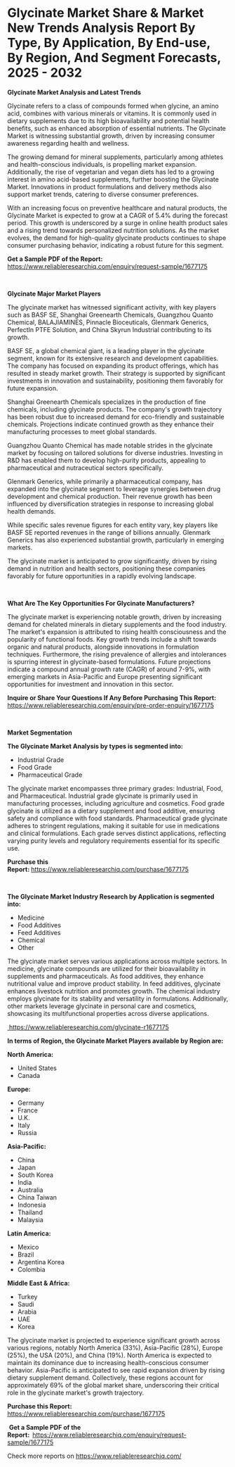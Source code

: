 <p><h1>Glycinate Market Share & Market New Trends Analysis Report By Type, By Application, By End-use, By Region, And Segment Forecasts, 2025 - 2032</h1></p><p><strong>Glycinate Market Analysis and Latest Trends</strong></p>
<p><p>Glycinate refers to a class of compounds formed when glycine, an amino acid, combines with various minerals or vitamins. It is commonly used in dietary supplements due to its high bioavailability and potential health benefits, such as enhanced absorption of essential nutrients. The Glycinate Market is witnessing substantial growth, driven by increasing consumer awareness regarding health and wellness. </p><p>The growing demand for mineral supplements, particularly among athletes and health-conscious individuals, is propelling market expansion. Additionally, the rise of vegetarian and vegan diets has led to a growing interest in amino acid-based supplements, further boosting the Glycinate Market. Innovations in product formulations and delivery methods also support market trends, catering to diverse consumer preferences.</p><p>With an increasing focus on preventive healthcare and natural products, the Glycinate Market is expected to grow at a CAGR of 5.4% during the forecast period. This growth is underscored by a surge in online health product sales and a rising trend towards personalized nutrition solutions. As the market evolves, the demand for high-quality glycinate products continues to shape consumer purchasing behavior, indicating a robust future for this segment.</p></p>
<p><strong>Get a Sample PDF of the Report:&nbsp;</strong> <a href="https://www.reliableresearchiq.com/enquiry/request-sample/1677175?utm_campaign=3180&utm_medium=2&utm_source=Github&utm_content=ia&utm_term=31032025&utm_id=glycinate">https://www.reliableresearchiq.com/enquiry/request-sample/1677175</a></p>
<p>&nbsp;</p>
<p><strong>Glycinate Major Market Players</strong></p>
<p><p>The glycinate market has witnessed significant activity, with key players such as BASF SE, Shanghai Greenearth Chemicals, Guangzhou Quanto Chemical, BALAJIAMINES, Pinnacle Bioceuticals, Glenmark Generics, PerfectIn PTFE Solution, and China Skyrun Industrial contributing to its growth. </p><p>BASF SE, a global chemical giant, is a leading player in the glycinate segment, known for its extensive research and development capabilities. The company has focused on expanding its product offerings, which has resulted in steady market growth. Their strategy is supported by significant investments in innovation and sustainability, positioning them favorably for future expansion.</p><p>Shanghai Greenearth Chemicals specializes in the production of fine chemicals, including glycinate products. The company's growth trajectory has been robust due to increased demand for eco-friendly and sustainable chemicals. Projections indicate continued growth as they enhance their manufacturing processes to meet global standards.</p><p>Guangzhou Quanto Chemical has made notable strides in the glycinate market by focusing on tailored solutions for diverse industries. Investing in R&D has enabled them to develop high-purity products, appealing to pharmaceutical and nutraceutical sectors specifically.</p><p>Glenmark Generics, while primarily a pharmaceutical company, has expanded into the glycinate segment to leverage synergies between drug development and chemical production. Their revenue growth has been influenced by diversification strategies in response to increasing global health demands.</p><p>While specific sales revenue figures for each entity vary, key players like BASF SE reported revenues in the range of billions annually. Glenmark Generics has also experienced substantial growth, particularly in emerging markets.</p><p>The glycinate market is anticipated to grow significantly, driven by rising demand in nutrition and health sectors, positioning these companies favorably for future opportunities in a rapidly evolving landscape.</p></p>
<p>&nbsp;</p>
<p><strong>What Are The Key Opportunities For Glycinate Manufacturers?</strong></p>
<p><p>The glycinate market is experiencing notable growth, driven by increasing demand for chelated minerals in dietary supplements and the food industry. The market's expansion is attributed to rising health consciousness and the popularity of functional foods. Key growth trends include a shift towards organic and natural products, alongside innovations in formulation techniques. Furthermore, the rising prevalence of allergies and intolerances is spurring interest in glycinate-based formulations. Future projections indicate a compound annual growth rate (CAGR) of around 7-9%, with emerging markets in Asia-Pacific and Europe presenting significant opportunities for investment and innovation in this sector.</p></p>
<p><strong>Inquire or Share Your Questions If Any Before Purchasing This Report:</strong> <a href="https://www.reliableresearchiq.com/enquiry/pre-order-enquiry/1677175?utm_campaign=3180&utm_medium=2&utm_source=Github&utm_content=ia&utm_term=31032025&utm_id=glycinate">https://www.reliableresearchiq.com/enquiry/pre-order-enquiry/1677175</a></p>
<p>&nbsp;</p>
<p><strong>Market Segmentation</strong></p>
<p><strong>The Glycinate Market Analysis by types is segmented into:</strong></p>
<p><ul><li>Industrial Grade</li><li>Food Grade</li><li>Pharmaceutical Grade</li></ul></p>
<p><p>The glycinate market encompasses three primary grades: Industrial, Food, and Pharmaceutical. Industrial grade glycinate is primarily used in manufacturing processes, including agriculture and cosmetics. Food grade glycinate is utilized as a dietary supplement and food additive, ensuring safety and compliance with food standards. Pharmaceutical grade glycinate adheres to stringent regulations, making it suitable for use in medications and clinical formulations. Each grade serves distinct applications, reflecting varying purity levels and regulatory requirements essential for its specific use.</p></p>
<p><strong>Purchase this Report:&nbsp;</strong><a href="https://www.reliableresearchiq.com/purchase/1677175?utm_campaign=3180&utm_medium=2&utm_source=Github&utm_content=ia&utm_term=31032025&utm_id=glycinate">https://www.reliableresearchiq.com/purchase/1677175</a></p>
<p>&nbsp;</p>
<p><strong>The Glycinate Market Industry Research by Application is segmented into:</strong></p>
<p><ul><li>Medicine</li><li>Food Additives</li><li>Feed Additives</li><li>Chemical</li><li>Other</li></ul></p>
<p><p>The glycinate market serves various applications across multiple sectors. In medicine, glycinate compounds are utilized for their bioavailability in supplements and pharmaceuticals. As food additives, they enhance nutritional value and improve product stability. In feed additives, glycinate enhances livestock nutrition and promotes growth. The chemical industry employs glycinate for its stability and versatility in formulations. Additionally, other markets leverage glycinate in personal care and cosmetics, showcasing its multifunctional properties across diverse applications.</p></p>
<p><a href="https://www.reliableresearchiq.com/glycinate-r1677175?utm_campaign=3180&utm_medium=2&utm_source=Github&utm_content=ia&utm_term=31032025&utm_id=glycinate">&nbsp;https://www.reliableresearchiq.com/glycinate-r1677175</a></p>
<p><strong>In terms of Region, the Glycinate Market Players available by Region are:</strong></p>
<p>
    <p> <strong> North America: </strong>
        <ul>
            <li>United States</li>
            <li>Canada</li>
        </ul>
        </p> 
    <p> <strong> Europe: </strong>
        <ul>
            <li>Germany</li>
            <li>France</li>
            <li>U.K.</li>
            <li>Italy</li>
            <li>Russia</li>
        </ul>
        </p> 
    <p> <strong> Asia-Pacific: </strong>
        <ul>
            <li>China</li>
            <li>Japan</li>
            <li>South Korea</li>
            <li>India</li>
            <li>Australia</li>
            <li>China Taiwan</li>
            <li>Indonesia</li>
            <li>Thailand</li>
            <li>Malaysia</li>
        </ul>
        </p> 
    <p> <strong> Latin America: </strong>
        <ul>
            <li>Mexico</li>
            <li>Brazil</li>
            <li>Argentina Korea</li>
            <li>Colombia</li>
        </ul>
        </p> 
    <p> <strong> Middle East & Africa: </strong>
        <ul>
            <li>Turkey</li>
            <li>Saudi</li>
            <li>Arabia</li>
            <li>UAE</li>
            <li>Korea</li>
        </ul>
    </p>
    </p>
<p><p>The glycinate market is projected to experience significant growth across various regions, notably North America (33%), Asia-Pacific (28%), Europe (25%), the USA (20%), and China (19%). North America is expected to maintain its dominance due to increasing health-conscious consumer behavior. Asia-Pacific is anticipated to see rapid expansion driven by rising dietary supplement demand. Collectively, these regions account for approximately 69% of the global market share, underscoring their critical role in the glycinate market's growth trajectory.</p></p>
<p><strong>Purchase this Report: </strong><a href="https://www.reliableresearchiq.com/purchase/1677175?utm_campaign=3180&utm_medium=2&utm_source=Github&utm_content=ia&utm_term=31032025&utm_id=glycinate">https://www.reliableresearchiq.com/purchase/1677175</a></p>
<p>&nbsp;<strong>Get a Sample PDF of the Report:&nbsp;&nbsp;</strong><a href="https://www.reliableresearchiq.com/enquiry/request-sample/1677175?utm_campaign=3180&utm_medium=2&utm_source=Github&utm_content=ia&utm_term=31032025&utm_id=glycinate">https://www.reliableresearchiq.com/enquiry/request-sample/1677175</a></p>
<p><strong></strong></p>
<p>Check more reports on <a href="https://www.reliableresearchiq.com/?utm_campaign=3180&utm_medium=2&utm_source=Github&utm_content=ia&utm_term=31032025&utm_id=glycinate">https://www.reliableresearchiq.com/</a></p>